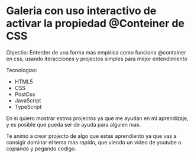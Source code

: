# Galeria con uso interactivo de activar la propiedad <b>@Conteiner</b> de CSS

Objectio: Enterder de una forma mas empirica como funciona @container en css, usando iteracciones y projectos simples para mejor entendimiento

Tecnologias:
- HTML5
- CSS
- PostCss
- JavaScript
- TypeScript

En si quiero mostrar estros projectos ya que me ayudan en mi aprendizaje, y es posible que pueda ser de ayuda para alguien mas. 

Te animo a crear projecto de algo que estas aprendiento ya que vas a consigir dominar el tema mas rapido, que viendo un video de youtube o copiando y pegando codigo. 

